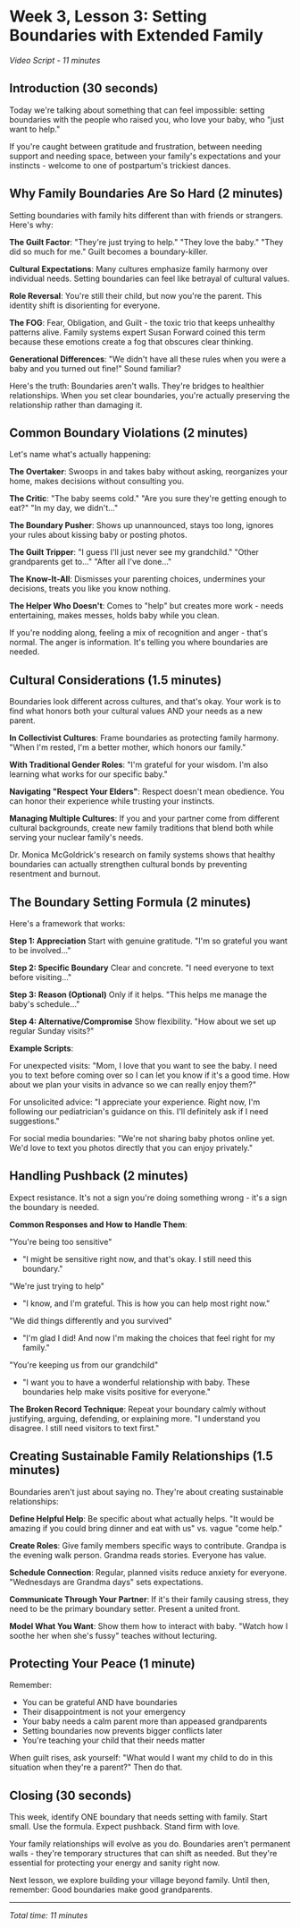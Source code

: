 # Week 3, Lesson 3: Setting Boundaries with Extended Family
*Video Script - 11 minutes*

## Introduction (30 seconds)

Today we're talking about something that can feel impossible: setting boundaries with the people who raised you, who love your baby, who "just want to help."

If you're caught between gratitude and frustration, between needing support and needing space, between your family's expectations and your instincts - welcome to one of postpartum's trickiest dances.

## Why Family Boundaries Are So Hard (2 minutes)

Setting boundaries with family hits different than with friends or strangers. Here's why:

**The Guilt Factor**: "They're just trying to help." "They love the baby." "They did so much for me." Guilt becomes a boundary-killer.

**Cultural Expectations**: Many cultures emphasize family harmony over individual needs. Setting boundaries can feel like betrayal of cultural values.

**Role Reversal**: You're still their child, but now you're the parent. This identity shift is disorienting for everyone.

**The FOG**: Fear, Obligation, and Guilt - the toxic trio that keeps unhealthy patterns alive. Family systems expert Susan Forward coined this term because these emotions create a fog that obscures clear thinking.

**Generational Differences**: "We didn't have all these rules when you were a baby and you turned out fine!" Sound familiar?

Here's the truth: Boundaries aren't walls. They're bridges to healthier relationships. When you set clear boundaries, you're actually preserving the relationship rather than damaging it.

## Common Boundary Violations (2 minutes)

Let's name what's actually happening:

**The Overtaker**: Swoops in and takes baby without asking, reorganizes your home, makes decisions without consulting you.

**The Critic**: "The baby seems cold." "Are you sure they're getting enough to eat?" "In my day, we didn't..."

**The Boundary Pusher**: Shows up unannounced, stays too long, ignores your rules about kissing baby or posting photos.

**The Guilt Tripper**: "I guess I'll just never see my grandchild." "Other grandparents get to..." "After all I've done..."

**The Know-It-All**: Dismisses your parenting choices, undermines your decisions, treats you like you know nothing.

**The Helper Who Doesn't**: Comes to "help" but creates more work - needs entertaining, makes messes, holds baby while you clean.

If you're nodding along, feeling a mix of recognition and anger - that's normal. The anger is information. It's telling you where boundaries are needed.

## Cultural Considerations (1.5 minutes)

Boundaries look different across cultures, and that's okay. Your work is to find what honors both your cultural values AND your needs as a new parent.

**In Collectivist Cultures**: Frame boundaries as protecting family harmony. "When I'm rested, I'm a better mother, which honors our family."

**With Traditional Gender Roles**: "I'm grateful for your wisdom. I'm also learning what works for our specific baby."

**Navigating "Respect Your Elders"**: Respect doesn't mean obedience. You can honor their experience while trusting your instincts.

**Managing Multiple Cultures**: If you and your partner come from different cultural backgrounds, create new family traditions that blend both while serving your nuclear family's needs.

Dr. Monica McGoldrick's research on family systems shows that healthy boundaries can actually strengthen cultural bonds by preventing resentment and burnout.

## The Boundary Setting Formula (2 minutes)

Here's a framework that works:

**Step 1: Appreciation**
Start with genuine gratitude. "I'm so grateful you want to be involved..."

**Step 2: Specific Boundary**
Clear and concrete. "I need everyone to text before visiting..."

**Step 3: Reason (Optional)**
Only if it helps. "This helps me manage the baby's schedule..."

**Step 4: Alternative/Compromise**
Show flexibility. "How about we set up regular Sunday visits?"

**Example Scripts**:

For unexpected visits:
"Mom, I love that you want to see the baby. I need you to text before coming over so I can let you know if it's a good time. How about we plan your visits in advance so we can really enjoy them?"

For unsolicited advice:
"I appreciate your experience. Right now, I'm following our pediatrician's guidance on this. I'll definitely ask if I need suggestions."

For social media boundaries:
"We're not sharing baby photos online yet. We'd love to text you photos directly that you can enjoy privately."

## Handling Pushback (2 minutes)

Expect resistance. It's not a sign you're doing something wrong - it's a sign the boundary is needed.

**Common Responses and How to Handle Them**:

"You're being too sensitive"
- "I might be sensitive right now, and that's okay. I still need this boundary."

"We're just trying to help"
- "I know, and I'm grateful. This is how you can help most right now."

"We did things differently and you survived"
- "I'm glad I did! And now I'm making the choices that feel right for my family."

"You're keeping us from our grandchild"
- "I want you to have a wonderful relationship with baby. These boundaries help make visits positive for everyone."

**The Broken Record Technique**: Repeat your boundary calmly without justifying, arguing, defending, or explaining more. "I understand you disagree. I still need visitors to text first."

## Creating Sustainable Family Relationships (1.5 minutes)

Boundaries aren't just about saying no. They're about creating sustainable relationships:

**Define Helpful Help**: Be specific about what actually helps. "It would be amazing if you could bring dinner and eat with us" vs. vague "come help."

**Create Roles**: Give family members specific ways to contribute. Grandpa is the evening walk person. Grandma reads stories. Everyone has value.

**Schedule Connection**: Regular, planned visits reduce anxiety for everyone. "Wednesdays are Grandma days" sets expectations.

**Communicate Through Your Partner**: If it's their family causing stress, they need to be the primary boundary setter. Present a united front.

**Model What You Want**: Show them how to interact with baby. "Watch how I soothe her when she's fussy" teaches without lecturing.

## Protecting Your Peace (1 minute)

Remember:
- You can be grateful AND have boundaries
- Their disappointment is not your emergency
- Your baby needs a calm parent more than appeased grandparents
- Setting boundaries now prevents bigger conflicts later
- You're teaching your child that their needs matter

When guilt rises, ask yourself: "What would I want my child to do in this situation when they're a parent?" Then do that.

## Closing (30 seconds)

This week, identify ONE boundary that needs setting with family. Start small. Use the formula. Expect pushback. Stand firm with love.

Your family relationships will evolve as you do. Boundaries aren't permanent walls - they're temporary structures that can shift as needed. But they're essential for protecting your energy and sanity right now.

Next lesson, we explore building your village beyond family. Until then, remember: Good boundaries make good grandparents.

---

*Total time: 11 minutes*